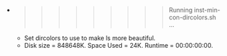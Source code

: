 * >>>>>>>>> Running inst-min-con-dircolors.sh ...
  * Set dircolors to use  to make ls more beautiful.
  * Disk size = 848648K. Space Used = 24K. Runtime = 00:00:00:00.
